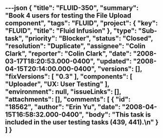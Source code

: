 ---json
{
  "title": "FLUID-350",
  "summary": "Book 4 users for testing the File Upload component",
  "tags": "FLUID",
  "project": {
    "key": "FLUID",
    "title": "Fluid Infusion"
  },
  "type": "Sub-task",
  "priority": "Blocker",
  "status": "Closed",
  "resolution": "Duplicate",
  "assignee": "Colin Clark",
  "reporter": "Colin Clark",
  "date": "2008-03-17T18:20:53.000-0400",
  "updated": "2008-04-15T20:14:00.000-0400",
  "versions": [],
  "fixVersions": [
    "0.3"
  ],
  "components": [
    "Uploader",
    "UX: User Testing"
  ],
  "environment": null,
  "issueLinks": [],
  "attachments": [],
  "comments": [
    {
      "id": "18562",
      "author": "Erin Yu",
      "date": "2008-04-15T16:58:32.000-0400",
      "body": "This task is included in the user testing tasks (439, 441).\n"
    }
  ]
}
---

        